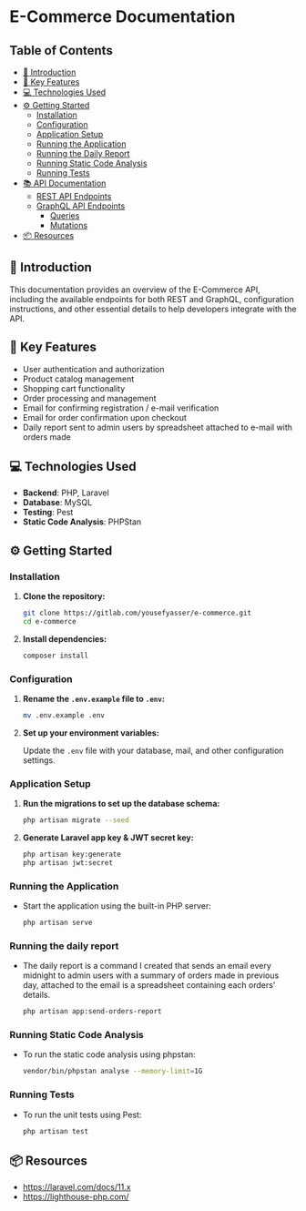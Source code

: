 # E-Commerce Documentation

## Table of Contents

-   [📖 Introduction](#introduction)
-   [🚀 Key Features](#key-features)
-   [💻 Technologies Used](#technologies-used)
-   [⚙️ Getting Started](#getting-started)
    -   [Installation](#installation)
    -   [Configuration](#configuration)
    -   [Application Setup](#application-setup)
    -   [Running the Application](#running-the-application)
    -   [Running the Daily Report](#running-the-daily-report)
    -   [Running Static Code Analysis](#running-static-code-analysis)
    -   [Running Tests](#running-tests)
-   [📚 API Documentation](#api-documentation)
    -   [REST API Endpoints](#rest-api-endpoints)
    -   [GraphQL API Endpoints](#graphql-api-endpoints)
        -   [Queries](#queries)
        -   [Mutations](#mutations)
-   [📦 Resources](#resources)

## 📖 Introduction

This documentation provides an overview of the E-Commerce API, including the available endpoints for both REST and GraphQL, configuration instructions, and other essential details to help developers integrate with the API.

## 🚀 Key Features

-   User authentication and authorization
-   Product catalog management
-   Shopping cart functionality
-   Order processing and management
-   Email for confirming registration / e-mail verification
-   Email for order confirmation upon checkout
-   Daily report sent to admin users by spreadsheet attached to e-mail with orders made

## 💻 Technologies Used

-   **Backend**: PHP, Laravel
-   **Database**: MySQL
-   **Testing**: Pest
-   **Static Code Analysis**: PHPStan

## ⚙️ Getting Started

### Installation

1. **Clone the repository:**

    ```bash
    git clone https://gitlab.com/yousefyasser/e-commerce.git
    cd e-commerce
    ```

2. **Install dependencies:**

    ```bash
    composer install
    ```

### Configuration

1. **Rename the `.env.example` file to `.env`:**

    ```bash
    mv .env.example .env
    ```

2. **Set up your environment variables:**

    Update the `.env` file with your database, mail, and other configuration settings.

### Application Setup

1. **Run the migrations to set up the database schema:**

    ```bash
    php artisan migrate --seed
    ```

2. **Generate Laravel app key & JWT secret key:**

    ```bash
    php artisan key:generate
    php artisan jwt:secret
    ```

### Running the Application

-   Start the application using the built-in PHP server:

    ```bash
    php artisan serve
    ```

### Running the daily report

-   The daily report is a command I created that sends an email every midnight to admin users with a summary of orders made in previous day, attached to the email is a spreadsheet containing each orders' details.

    ```bash
    php artisan app:send-orders-report
    ```

### Running Static Code Analysis

-   To run the static code analysis using phpstan:

    ```bash
    vendor/bin/phpstan analyse --memory-limit=1G
    ```

### Running Tests

-   To run the unit tests using Pest:

    ```bash
    php artisan test
    ```

## 📦 Resources

-   https://laravel.com/docs/11.x
-   https://lighthouse-php.com/
